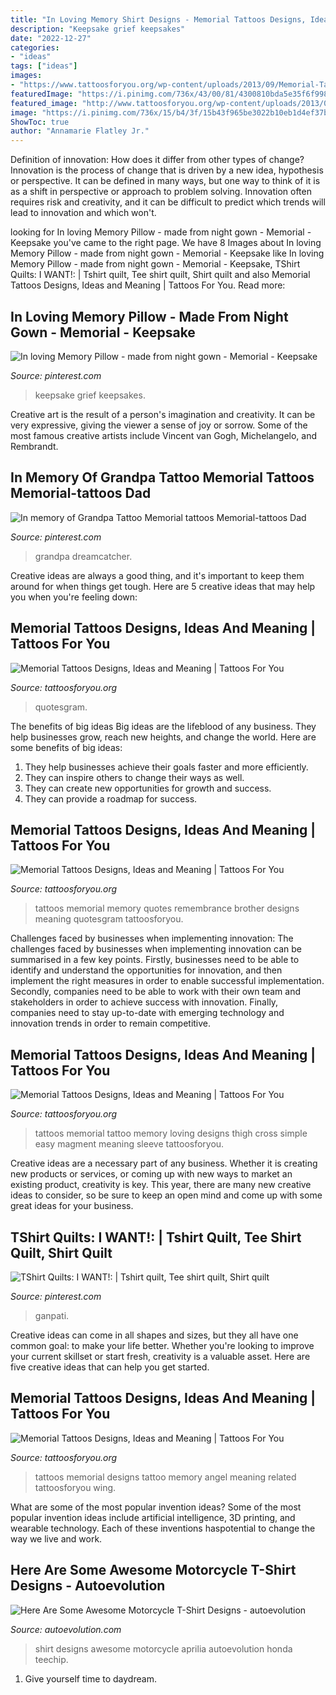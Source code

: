 ```yaml
---
title: "In Loving Memory Shirt Designs - Memorial Tattoos Designs, Ideas And Meaning"
description: "Keepsake grief keepsakes"
date: "2022-12-27"
categories:
- "ideas"
tags: ["ideas"]
images:
- "https://www.tattoosforyou.org/wp-content/uploads/2013/09/Memorial-Tattoos-Quotes.jpg"
featuredImage: "https://i.pinimg.com/736x/43/00/81/4300810bda5e35f6f998578e611777a2.jpg"
featured_image: "http://www.tattoosforyou.org/wp-content/uploads/2013/09/Memory-Tattoos.jpg"
image: "https://i.pinimg.com/736x/15/b4/3f/15b43f965be3022b10eb1d4ef37b236d--t-shirt-quilts-tshirt-quilt-ideas.jpg"
ShowToc: true
author: "Annamarie Flatley Jr."
---
```



Definition of innovation: How does it differ from other types of change?
Innovation is the process of change that is driven by a new idea, hypothesis or perspective. It can be defined in many ways, but one way to think of it is as a shift in perspective or approach to problem solving. Innovation often requires risk and creativity, and it can be difficult to predict which trends will lead to innovation and which won't.

	

		
looking for In loving Memory Pillow - made from night gown - Memorial - Keepsake you've came to the right page. We have 8 Images about In loving Memory Pillow - made from night gown - Memorial - Keepsake like In loving Memory Pillow - made from night gown - Memorial - Keepsake, TShirt Quilts: I WANT!: | Tshirt quilt, Tee shirt quilt, Shirt quilt and also Memorial Tattoos Designs, Ideas and Meaning | Tattoos For You. Read more:
		
    
## In Loving Memory Pillow - Made From Night Gown - Memorial - Keepsake

<img loading=lazy src="https://i.pinimg.com/736x/00/c5/88/00c588ed8fac614818d26d1aeb1e4935.jpg" onerror="this.onerror=null;this.src='https://tse3.mm.bing.net/th?id=OIP.D2HdTzbKwDXvc5PZX2y_XQHaIG&amp;pid=15.1';" alt="In loving Memory Pillow - made from night gown - Memorial - Keepsake">

_Source: pinterest.com_

>keepsake grief keepsakes. 

	

Creative art is the result of a person's imagination and creativity. It can be very expressive, giving the viewer a sense of joy or sorrow. Some of the most famous creative artists include Vincent van Gogh, Michelangelo, and Rembrandt.

    
## In Memory Of Grandpa Tattoo Memorial Tattoos Memorial-tattoos Dad

<img loading=lazy src="https://i.pinimg.com/736x/43/00/81/4300810bda5e35f6f998578e611777a2.jpg" onerror="this.onerror=null;this.src='https://tse2.mm.bing.net/th?id=OIP.061efxLU9tP5AoDrzo93ggHaJ3&amp;pid=15.1';" alt="In memory of Grandpa Tattoo Memorial tattoos Memorial-tattoos Dad">

_Source: pinterest.com_

>grandpa dreamcatcher. 

	

Creative ideas are always a good thing, and it's important to keep them around for when things get tough. Here are 5 creative ideas that may help you when you're feeling down: 

    
## Memorial Tattoos Designs, Ideas And Meaning | Tattoos For You

<img loading=lazy src="https://www.tattoosforyou.org/wp-content/uploads/2013/09/Memorial-Tattoos-Quotes.jpg" onerror="this.onerror=null;this.src='https://tse2.mm.bing.net/th?id=OIP.a3hDzoJoKjVr56zr0jdqAwHaJ4&amp;pid=15.1';" alt="Memorial Tattoos Designs, Ideas and Meaning | Tattoos For You">

_Source: tattoosforyou.org_

>quotesgram. 

	

The benefits of big ideas
Big ideas are the lifeblood of any business. They help businesses grow, reach new heights, and change the world. Here are some benefits of big ideas:
1. They help businesses achieve their goals faster and more efficiently.
2. They can inspire others to change their ways as well.
3. They can create new opportunities for growth and success.
4. They can provide a roadmap for success.

    
## Memorial Tattoos Designs, Ideas And Meaning | Tattoos For You

<img loading=lazy src="http://www.tattoosforyou.org/wp-content/uploads/2013/09/Memory-Tattoos.jpg" onerror="this.onerror=null;this.src='https://tse2.mm.bing.net/th?id=OIP.2G3m8Gd8v3K5JWT_Hw4llAHaJ4&amp;pid=15.1';" alt="Memorial Tattoos Designs, Ideas and Meaning | Tattoos For You">

_Source: tattoosforyou.org_

>tattoos memorial memory quotes remembrance brother designs meaning quotesgram tattoosforyou. 

	

Challenges faced by businesses when implementing innovation:
The challenges faced by businesses when implementing innovation can be summarised in a few key points. Firstly, businesses need to be able to identify and understand the opportunities for innovation, and then implement the right measures in order to enable successful implementation. Secondly, companies need to be able to work with their own team and stakeholders in order to achieve success with innovation. Finally, companies need to stay up-to-date with emerging technology and innovation trends in order to remain competitive.

    
## Memorial Tattoos Designs, Ideas And Meaning | Tattoos For You

<img loading=lazy src="http://www.tattoosforyou.org/wp-content/uploads/2013/09/Loving-Memory-Tattoos.jpg" onerror="this.onerror=null;this.src='https://tse3.mm.bing.net/th?id=OIP.sDyZq0Dw7mqZggvkAurGLQHaMZ&amp;pid=15.1';" alt="Memorial Tattoos Designs, Ideas and Meaning | Tattoos For You">

_Source: tattoosforyou.org_

>tattoos memorial tattoo memory loving designs thigh cross simple easy magment meaning sleeve tattoosforyou. 

	

Creative ideas are a necessary part of any business. Whether it is creating new products or services, or coming up with new ways to market an existing product, creativity is key. This year, there are many new creative ideas to consider, so be sure to keep an open mind and come up with some great ideas for your business.

    
## TShirt Quilts: I WANT!: | Tshirt Quilt, Tee Shirt Quilt, Shirt Quilt

<img loading=lazy src="https://i.pinimg.com/736x/15/b4/3f/15b43f965be3022b10eb1d4ef37b236d--t-shirt-quilts-tshirt-quilt-ideas.jpg" onerror="this.onerror=null;this.src='https://tse4.mm.bing.net/th?id=OIP.X5UkL-Rm5Xz5KD1lOq3YDgHaJ3&amp;pid=15.1';" alt="TShirt Quilts: I WANT!: | Tshirt quilt, Tee shirt quilt, Shirt quilt">

_Source: pinterest.com_

>ganpati. 

	

Creative ideas can come in all shapes and sizes, but they all have one common goal: to make your life better. Whether you're looking to improve your current skillset or start fresh, creativity is a valuable asset. Here are five creative ideas that can help you get started.

    
## Memorial Tattoos Designs, Ideas And Meaning | Tattoos For You

<img loading=lazy src="http://www.tattoosforyou.org/wp-content/uploads/2013/09/Memorial-Tattoos-Designs.jpg" onerror="this.onerror=null;this.src='https://tse1.mm.bing.net/th?id=OIP.0sOhd050vuguWGmda7L3UwHaJ4&amp;pid=15.1';" alt="Memorial Tattoos Designs, Ideas and Meaning | Tattoos For You">

_Source: tattoosforyou.org_

>tattoos memorial designs tattoo memory angel meaning related tattoosforyou wing. 

	

What are some of the most popular invention ideas?
Some of the most popular invention ideas include artificial intelligence, 3D printing, and wearable technology. Each of these inventions haspotential to change the way we live and work.

    
## Here Are Some Awesome Motorcycle T-Shirt Designs - Autoevolution

<img loading=lazy src="https://s1.cdn.autoevolution.com/images/news/gallery/here-are-some-awesome-motorcycle-t-shirt-designs_3.jpg" onerror="this.onerror=null;this.src='https://tse3.mm.bing.net/th?id=OIP.z9ZnnamqFDUnbxmQaZJUMAHaHa&amp;pid=15.1';" alt="Here Are Some Awesome Motorcycle T-Shirt Designs - autoevolution">

_Source: autoevolution.com_

>shirt designs awesome motorcycle aprilia autoevolution honda teechip. 

	

1. Give yourself time to daydream.

